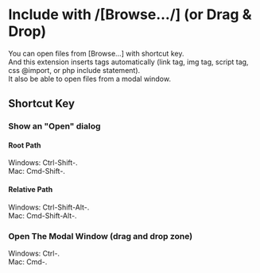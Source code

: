 # Include with /[Browse.../] (or Drag & Drop)
You can open files from [Browse...] with shortcut key.  
And this extension inserts tags automatically (link tag, img tag, script tag, css @import, or php include statement).  
It also be able to open files from a modal window.

## Shortcut Key
### Show an "Open" dialog
#### Root Path
Windows: Ctrl-Shift-.  
Mac: Cmd-Shift-.

#### Relative Path
Windows: Ctrl-Shift-Alt-.  
Mac: Cmd-Shift-Alt-.

### Open The Modal Window (drag and drop zone)
Windows: Ctrl-.  
Mac: Cmd-.
